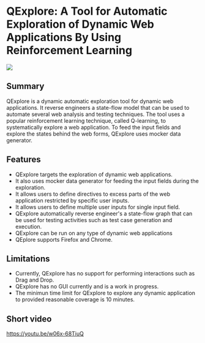 # QExplore: A Tool for Automatic Exploration of Dynamic Web Applications By Using Reinforcement Learning
![](https://github.com/salmansherin/QExplore/blob/ec1e06fb936373fcfcf04d9162d859da4f060b20/img.jpg)
## Summary
QExplore is a dynamic automatic exploration tool for dynamic web applications. It reverse engineers a state-flow model that can be used to automate several web analysis and testing techniques. The tool uses a popular reinforcement learning technique, called Q-learning, to systematically explore a web application. To feed the input fields and explore the states behind the web forms, QExplore uses mocker data generator.

## Features
* QExplore targets the exploration of dynamic web applications.
* It also uses mocker data generator for feeding the input fields during the exploration.
* It allows users to define directives to excess parts of the web application restricted by specific user inputs.
* It allows users to define multiple user inputs for single input field. 
* QExplore automatically reverse engineer's a state-flow graph that can be used for testing activities such as test case generation and execution.
* QExplore can be run on any type of dynamic web applications
* QEplore supports Firefox and Chrome.

## Limitations
* Currently, QExplore has no support for performing interactions such as Drag and Drop.
* QExplore has no GUI currently and is a work in progress. 
* The minimun time limit for QExplore to explore any dynamic application to provided reasonable coverage is 10 minutes.

## Short video
https://youtu.be/w06x-68TiuQ
